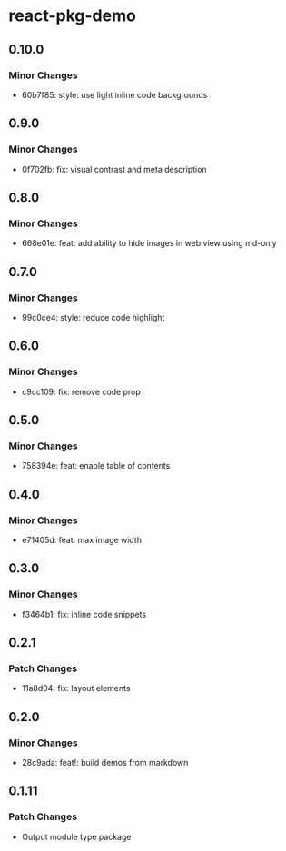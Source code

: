 # react-pkg-demo

## 0.10.0

### Minor Changes

- 60b7f85: style: use light inline code backgrounds

## 0.9.0

### Minor Changes

- 0f702fb: fix: visual contrast and meta description

## 0.8.0

### Minor Changes

- 668e01e: feat: add ability to hide images in web view using md-only

## 0.7.0

### Minor Changes

- 99c0ce4: style: reduce code highlight

## 0.6.0

### Minor Changes

- c9cc109: fix: remove code prop

## 0.5.0

### Minor Changes

- 758394e: feat: enable table of contents

## 0.4.0

### Minor Changes

- e71405d: feat: max image width

## 0.3.0

### Minor Changes

- f3464b1: fix: inline code snippets

## 0.2.1

### Patch Changes

- 11a8d04: fix: layout elements

## 0.2.0

### Minor Changes

- 28c9ada: feat!: build demos from markdown

## 0.1.11

### Patch Changes

- Output module type package

